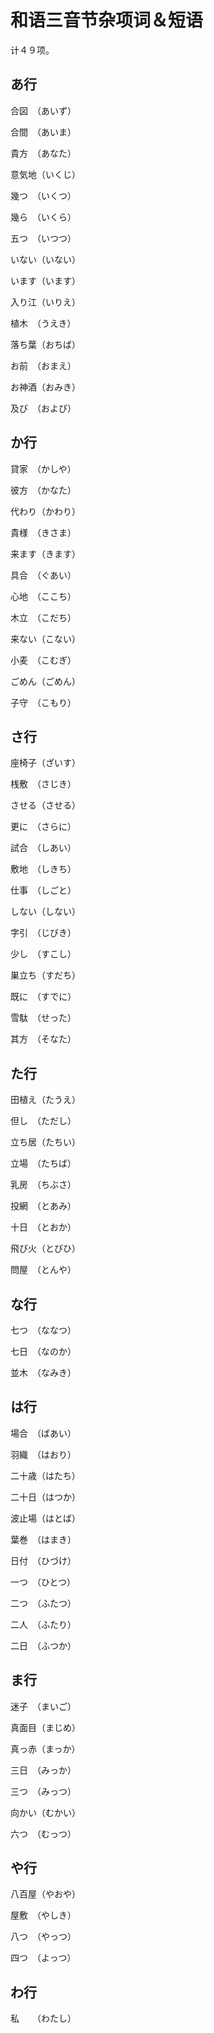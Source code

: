 # 和语三音节杂项词＆短语

计４９项。

## あ行

合図　（あいず）

合間　（あいま）

貴方　（あなた）

意気地（いくじ）

幾つ　（いくつ）

幾ら　（いくら）

五つ　（いつつ）

いない（いない）

います（います）

入り江（いりえ）

植木　（うえき）

落ち葉（おちば）

お前　（おまえ）

お神酒（おみき）

及び　（および）

## か行

貸家　（かしや）

彼方　（かなた）

代わり（かわり）

貴様　（きさま）

来ます（きます）

具合　（ぐあい）

心地　（ここち）

木立　（こだち）

来ない（こない）

小麦　（こむぎ）

ごめん（ごめん）

子守　（こもり）

## さ行

座椅子（ざいす）

桟敷　（さじき）

させる（させる）

更に　（さらに）

試合　（しあい）

敷地　（しきち）

仕事　（しごと）

しない（しない）

字引　（じびき）

少し　（すこし）

巣立ち（すだち）

既に　（すでに）

雪駄　（せった）

其方　（そなた）

## た行

田植え（たうえ）

但し　（ただし）

立ち居（たちい）

立場　（たちば）

乳房　（ちぶさ）

投網　（とあみ）

十日　（とおか）

飛び火（とびひ）

問屋　（とんや）

## な行

七つ　（ななつ）

七日　（なのか）

並木　（なみき）

## は行

場合　（ばあい）

羽織　（はおり）

二十歳（はたち）

二十日（はつか）

波止場（はとば）

葉巻　（はまき）

日付　（ひづけ）

一つ　（ひとつ）

二つ　（ふたつ）

二人　（ふたり）

二日　（ふつか）

## ま行

迷子　（まいご）

真面目（まじめ）

真っ赤（まっか）

三日　（みっか）

三つ　（みっつ）

向かい（むかい）

六つ　（むっつ）

## や行

八百屋（やおや）

屋敷　（やしき）

八つ　（やっつ）

四つ　（よっつ）

## わ行

私　　（わたし）
